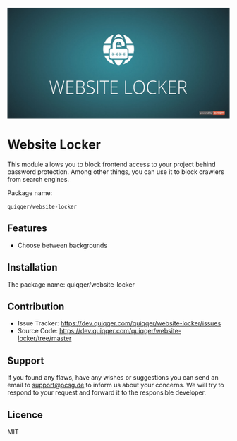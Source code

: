 ![QUIQQER Website_Locker](bin/images/Readme_WebsiteLocker.jpg)

Website Locker
========

This module allows you to block frontend access to your project behind password protection. 
Among other things, you can use it to block crawlers from search engines.

Package name:

    quiqqer/website-locker


Features
--------

- Choose between backgrounds


Installation
------------

The package name: quiqqer/website-locker


Contribution
----------

- Issue Tracker: https://dev.quiqqer.com/quiqqer/website-locker/issues
- Source Code: https://dev.quiqqer.com/quiqqer/website-locker/tree/master 


Support
-------

If you found any flaws, have any wishes or suggestions you can send an email
to [support@pcsg.de](mailto:support@pcsg.de) to inform us about your concerns. 
We will try to respond to your request and forward it to the responsible developer.


Licence
-------

MIT
